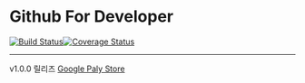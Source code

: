 # Github For Developer
[![Build Status](https://travis-ci.org/msnodeve/Github-for-Developer.svg?branch=master)](https://travis-ci.org/msnodeve/Github-for-Developer)[![Coverage Status](https://coveralls.io/repos/github/msnodeve/Github-for-Developer/badge.svg?branch=master)](https://coveralls.io/github/msnodeve/Github-for-Developer?branch=test)

***

v1.0.0 릴리즈 [Google Paly Store](https://play.google.com/store/apps/details?id=com.seok.gitfordeveloper)
